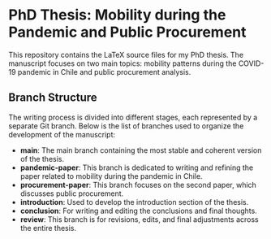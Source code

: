 # PhD Thesis: Mobility during the Pandemic and Public Procurement

This repository contains the LaTeX source files for my PhD thesis. The manuscript focuses on two main topics: mobility patterns during the COVID-19 pandemic in Chile and public procurement analysis.

## Branch Structure

The writing process is divided into different stages, each represented by a separate Git branch. Below is the list of branches used to organize the development of the manuscript:

- **main**: The main branch containing the most stable and coherent version of the thesis.
- **pandemic-paper**: This branch is dedicated to writing and refining the paper related to mobility during the pandemic in Chile.
- **procurement-paper**: This branch focuses on the second paper, which discusses public procurement.
- **introduction**: Used to develop the introduction section of the thesis.
- **conclusion**: For writing and editing the conclusions and final thoughts.
- **review**: This branch is for revisions, edits, and final adjustments across the entire thesis.